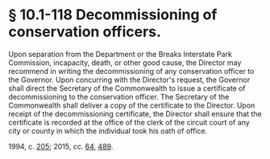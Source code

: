 # § 10.1-118 Decommissioning of conservation officers.

<p>Upon separation from the Department or the Breaks Interstate Park Commission, incapacity, death, or other good cause, the Director may recommend in writing the decommissioning of any conservation officer to the Governor. Upon concurring with the Director's request, the Governor shall direct the Secretary of the Commonwealth to issue a certificate of decommissioning to the conservation officer. The Secretary of the Commonwealth shall deliver a copy of the certificate to the Director. Upon receipt of the decommissioning certificate, the Director shall ensure that the certificate is recorded at the office of the clerk of the circuit court of any city or county in which the individual took his oath of office.</p><p>1994, c. <a href='http://lis.virginia.gov/cgi-bin/legp604.exe?941+ful+CHAP0205'>205</a>; 2015, cc. <a href='http://lis.virginia.gov/cgi-bin/legp604.exe?151+ful+CHAP0064'>64</a>, <a href='http://lis.virginia.gov/cgi-bin/legp604.exe?151+ful+CHAP0489'>489</a>.</p>